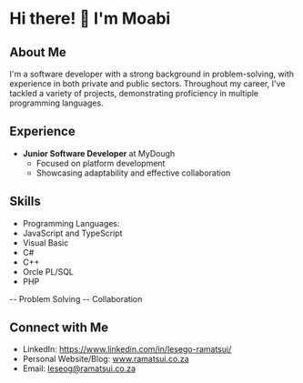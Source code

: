 # Hi there! 👋 I'm Moabi

## About Me
I'm a software developer with a strong background in problem-solving, with experience in both private and public sectors. Throughout my career, I've tackled a variety of projects, demonstrating proficiency in multiple programming languages.

## Experience
- **Junior Software Developer** at MyDough
  - Focused on platform development
  - Showcasing adaptability and effective collaboration

## Skills
- Programming Languages:
- JavaScript and TypeScript
- Visual Basic
- C#
- C++
- Orcle PL/SQL
- PHP
                                           
-- Problem Solving
-- Collaboration

## Connect with Me
- LinkedIn: https://www.linkedin.com/in/lesego-ramatsui/
- Personal Website/Blog: www.ramatsui.co.za
- Email: leseog@ramatsui.co.za
